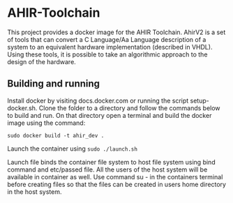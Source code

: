 # AHIR-Toolchain
This project provides a docker image for the AHIR Toolchain.
AhirV2 is a set of tools that can convert a C Language/Aa Language description of a system to an
equivalent hardware implementation (described in VHDL). Using these tools,
it is possible to take an algorithmic approach to the design of the hardware.



## Building and running
Install docker by visiting docs.docker.com or running the script setup-docker.sh.
Clone the folder to a directory and follow the commands below to build and run.
On that directory open a terminal and build the docker image using the command:

```sudo docker build -t ahir_dev .```

Launch the container using ```sudo ./launch.sh```

Launch file binds the container file system to host file system using bind command and etc/passed file. All the users of the host system will be available in container as well. Use command su - <username> in the containers terminal before creating files so that the files can be created in users home directory in the host system.
